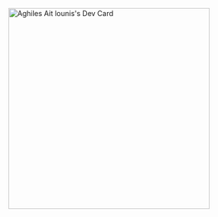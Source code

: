 <a href="https://app.daily.dev/Axibord"><img src="https://api.daily.dev/devcards/a6df189d8a92492b84a6764510927c23.png?r=7q1" width="400" alt="Aghiles Ait lounis's Dev Card"/></a>